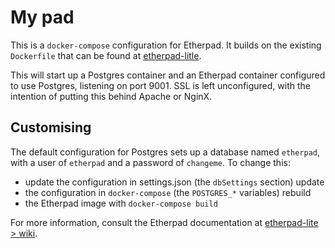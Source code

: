 # My pad

This is a `docker-compose` configuration for Etherpad. It builds on the
existing `Dockerfile` that can be found at
[etherpad-litle](https://github.com/ether/etherpad-lite).

This will start up a Postgres container and an Etherpad container configured
to use Postgres, listening on port 9001. SSL is left unconfigured, with the
intention of putting this behind Apache or NginX.

## Customising

The default configuration for Postgres sets up a database named `etherpad`,
with a user of `etherpad` and a password of `changeme`. To change this:

* update the configuration in settings.json (the `dbSettings` section) update
* the configuration in `docker-compose` (the `POSTGRES_*` variables) rebuild
* the Etherpad image with `docker-compose build`

For more information, consult the Etherpad documentation at
[etherpad-lite > wiki](https://github.com/ether/etherpad-lite/wiki/).
